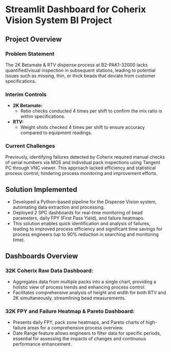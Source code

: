# Streamlit Dashboard for Coherix Vision System BI Project

## Project Overview

### Problem Statement
The 2K Betamate & RTV dispense process at B2-PAK1-32000 lacks quantified/visual inspection in subsequent stations, leading to potential issues such as missing, thin, or thick beads that deviate from customer specifications.

### Interim Controls
- **2K Betamate:**
  - Ratio checks conducted 4 times per shift to confirm the mix ratio is within specifications.
- **RTV:**
  - Weight shots checked 4 times per shift to ensure accuracy compared to equipment readings.

### Current Challenges
Previously, identifying failures detected by Coherix required manual checks of serial numbers via MOS and individual pack inspections using Tangent PC through VNC viewer. This approach lacked efficiency and statistical process control, hindering process monitoring and improvement efforts.

## Solution Implemented

- Developed a Python-based pipeline for the Dispense Vision system, automating data extraction and processing.
- Deployed 2 SPC dashboards for real-time monitoring of bead parameters, daily FPY (First Pass Yield), and failure heatmaps.
- This solution enables quick identification and analysis of failures, leading to improved process efficiency and significant time savings for process engineers (up to 90% reduction in searching and monitoring time).

## Dashboards Overview

### 32K Coherix Raw Data Dashboard:
- Aggregates data from multiple packs into a single chart, providing a holistic view of process trends and enhancing process control.
- Facilitates comprehensive analysis of height and width for both RTV and 2K simultaneously, streamlining bead measurements.

### 32K FPY and Failure Heatmap & Pareto Dashboard:
- Presents daily FPY, pack zone heatmaps, and Pareto charts of high-failure areas for a comprehensive process overview.
- Date Range feature allows engineers to filter data for specific periods, essential for assessing the impacts of changes and continuous performance enhancement.
